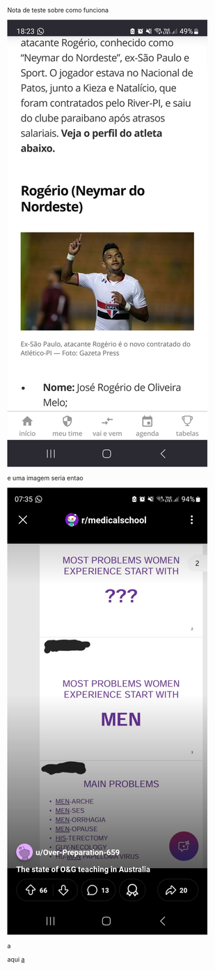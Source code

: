 Nota de teste sobre como funciona

![Nota de teste](Screenshot_20250131_182302_Firefox.jpg)

e uma imagem seria entao

![](Screenshot_20250201_073519_Reddit%201.jpg)




a

aqui
[a](Drawing%202025-02-03%2017.41.19.excalidraw.png)


